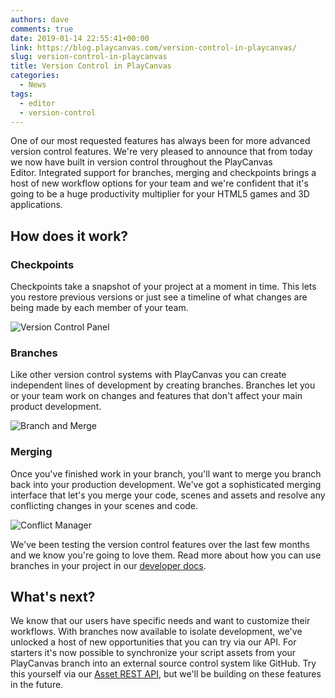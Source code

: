 ```yaml
---
authors: dave
comments: true
date: 2019-01-14 22:55:41+00:00
link: https://blog.playcanvas.com/version-control-in-playcanvas/
slug: version-control-in-playcanvas
title: Version Control in PlayCanvas
categories:
  - News
tags:
  - editor
  - version-control
---
```


One of our most requested features has always been for more advanced version control features. We're very pleased to announce that from today we now have built in version control throughout the PlayCanvas Editor. Integrated support for branches, merging and checkpoints brings a host of new workflow options for your team and we're confident that it's going to be a huge productivity multiplier for your HTML5 games and 3D applications.

## How does it work?

### Checkpoints

Checkpoints take a snapshot of your project at a moment in time. This lets you restore previous versions or just see a timeline of what changes are being made by each member of your team.

![Version Control Panel](/img/editor-version-control-panel.jpg)

### Branches

Like other version control systems with PlayCanvas you can create independent lines of development by creating branches. Branches let you or your team work on changes and features that don't affect your main product development.

![Branch and Merge](/img/merging-checkpoints-3-1024x366.png)

### Merging

Once you've finished work in your branch, you'll want to merge you branch back into your production development. We've got a sophisticated merging interface that let's you merge your code, scenes and assets and resolve any conflicting changes in your scenes and code.

![Conflict Manager](/img/editor-version-control-conflict-manager.jpg)

We've been testing the version control features over the last few months and we know you're going to love them. Read more about how you can use branches in your project in our [developer docs](https://developer.playcanvas.com/user-manual/version-control/).

## What's next?

We know that our users have specific needs and want to customize their workflows. With branches now available to isolate development, we've unlocked a host of new opportunities that you can try via our API. For starters it's now possible to synchronize your script assets from your PlayCanvas branch into an external source control system like GitHub. Try this yourself via our [Asset REST API](https://developer.playcanvas.com/user-manual/api/asset-file/), but we'll be building on these features in the future.
